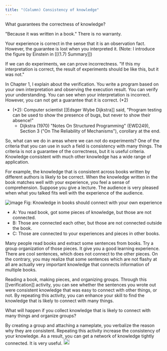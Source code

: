 ```yaml
---
title: "(Column) Consistency of knowledge"
---
```


What guarantees the correctness of knowledge?

"Because it was written in a book." There is no warranty.

Your experience is correct in the sense that it is an observation fact. However, the guarantee is lost when you interpreted it. (Note: I introduce the figure by Einstein in [[(1.7) Summary]])

If we can do experiments, we can prove incorrectness. "If this my interpretation is correct, the result of experiments should be like this, but it was not."

In Chapter 1, I explain about the verification. You write a program based on your own interpretation and observing the execution result. You can verify your understanding. You can see when your interpretation is incorrect. However, you can not get a guarantee that it is correct.  (*2)

- (*2): Computer scientist [[Edsger Wybe Dijkstra]] said, "Program testing can be used to show the presence of bugs, but never to show their absence!"
    - Dijkstra (1970) "Notes On Structured Programming" (EWD249), Section 3 ("On The Reliability of Mechanisms"), corollary at the end.

So, what can we do in areas where we can not do experiments? One of the criteria that you can use in such a field is consistency with many things. The criteria is not a guarantee of the correctness, but it is useful criteria. Knowledge consistent with much other knowledge has a wide range of application.

For example, the knowledge that is consistent across books written by different authors is likely to be correct. When the knowledge written in the book matches well with your experience, you feel a sense of comprehension. Suppose you give a lecture. The audience is very pleased when what you talked fits well with the experience of the audience.

![image](https://gyazo.com/4169ef3a64097dd3dcd5ad1de5a26496/thumb/1000)
Fig: Knowledge in books should connect with your own experience

- A: You read book, got some pieces of knowledge, but those are not connected.
- B: Those are connected each other, but those are not connected outside the book.
- C: Those are connected to your experiences and pieces in other books.


Many people read books and extract some sentences from books. Try a group organization of those pieces. It give you a good learning experience. There are cool sentences, which does not connect to the other pieces. On the contrary, you may realize that some sentences which are not flashy at all are actually very important knowledge that connects information of multiple books.

Reading a book, making pieces, and organizing groups. Through this [[verification]] activity, you can see whether the sentences you wrote out were consistent knowledge that was easy to connect with other things, or not. By repeating this activity, you can enhance your skill to find the knowledge that is likely to connect with many things.

What will happen if you collect knowledge that is likely to connect with many things and organize groups?

By creating a group and attaching a nameplate, you verbalize the reason why they are consistent. Repeating this activity increase the consistency of your knowledge. As a result, you can get a network of knowledge tightly connected. It is very useful.
<img src='https://scrapbox.io/api/pages/nishio-en/en/icon' alt='en.icon' height="19.5"/>